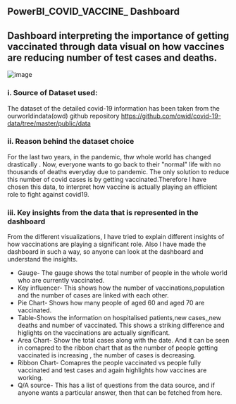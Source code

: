 ## PowerBI_COVID_VACCINE_ Dashboard


## Dashboard interpreting the importance of getting vaccinated through data visual on how vaccines are reducing number of test cases and deaths.

![image](https://user-images.githubusercontent.com/90714678/133442385-b67e9bfd-562e-4feb-b256-59b1a906c68c.png)


### i. Source of Dataset used:

The dataset of the detailed covid-19 information has been taken from the ourworldindata(owd) github repository https://github.com/owid/covid-19-data/tree/master/public/data



### ii. Reason behind the dataset choice

For the last two years, in the pandemic, thw whole world has changed drastically . Now, everyone wants to go back to their "normal" life with no thousands of deaths everyday due to pandemic. The only solution to reduce this number of covid cases is by getting vaccinated.Therefore I have chosen this data, to interpret how vaccine is actually playing an efficient role to fight against covid19.


### iii. Key insights from the data that is represented in the dashboard
From the different visualizations, I have tried to explain different insights of how vaccinations are playing a significant role. Also I have made the dashboard in such a way, so anyone can look at the dashboard and understand the insights.

- Gauge- The gauge shows the total number of people in the whole world who are currently vaccinated.
- Key influencer- This shows how the number of vaccinations,population and the number of cases are linked with each other.
- Pie Chart- Shows how many people of aged 60 and aged 70 are vaccinated.
- Table-Shows the information on hospitalised patients,new cases,,new deaths and number of vaccinated. This shows a striking difference and higlights on the vaccinations are actually significant.
- Area Chart- Show the total cases along with the date. And it can be seen in comapred to the ribbon chart that as the number of people getting vaccinated is increasing , the number of cases is decreasing.
- Ribbon Chart- Comapres the people vaccinated vs people fully vaccinated and test cases and again highlights how vaccines are working.
- Q/A source- This has a list of questions from the data source, and if anyone wants a particular answer, then that can be fetched from here.



